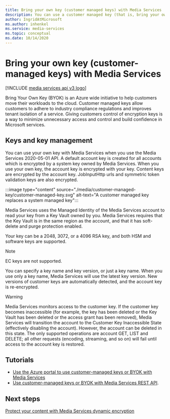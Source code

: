 ```yaml
---
title: Bring your own key (customer managed keys) with Media Services
description: You can use a customer managed key (that is, bring your own key) with Media Services.
author: IngridAtMicrosoft
ms.author: inhenkel
ms.service: media-services
ms.topic: conceptual
ms.date: 10/14/2020
---
```


# Bring your own key (customer-managed keys) with Media Services

[!INCLUDE [media services api v3 logo](./includes/v3-hr.md)]

Bring Your Own Key (BYOK) is an Azure wide initiative to help customers move their workloads to the cloud. Customer managed keys allow customers to adhere to industry compliance regulations and improves tenant isolation of a service. Giving customers control of encryption keys is a way to minimize unnecessary access and control and build confidence in Microsoft services.

## Keys and key management

You can use your own key with Media Services when you use the Media Services 2020-05-01 API. A default account key is created for all accounts which is encrypted by a system key owned by Media Services. When you use your own key, the account key is encrypted with your key. Content keys are encrypted by the account key. JobInputHttp urls and symmetric token validation keys are also encrypted.

:::image type="content" source="./media/customer-managed-key/customer-managed-key.svg" alt-text="A customer managed key replaces a system managed key":::

Media Services uses the Managed Identity of the Media Services account to read your key from a Key Vault owned by you. Media Services requires that the Key Vault is in the same region as the account, and that it has soft-delete and purge protection enabled.

Your key can be a 2048, 3072, or a 4096 RSA key, and both HSM and software keys are supported.

> [!NOTE]
> EC keys are not supported.

You can specify a key name and key version, or just a key name. When you use only a key name, Media Services will use the latest key version. New versions of customer keys are automatically detected, and the account key is re-encrypted.

> [!WARNING]
> Media Services monitors access to the customer key. If the customer key becomes inaccessible (for example, the key has been deleted or the Key Vault has been deleted or the access grant has been removed), Media Services will transition the account to the Customer Key Inaccessible State (effectively disabling the account). However, the account can be deleted in this state. The only supported operations are account GET, LIST and DELETE; all other requests (encoding, streaming, and so on) will fail until access to the account key is restored.

## Tutorials

- [Use the Azure portal to use customer-managed keys or BYOK with Media Services](tutorial-byok-portal.md)
- [Use customer-managed keys or BYOK with Media Services REST API](tutorial-byok-postman.md).

## Next steps

[Protect your content with Media Services dynamic encryption](content-protection-overview.md)
